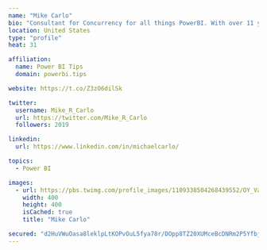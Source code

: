 ```yaml
---
name: "Mike Carlo"
bio: "Consultant for Concurrency for all things PowerBI. With over 11 years of data experience I'm making waves by deploying PowerBI into local Milwaukee Companies."
location: United States
type: "profile"
heat: 31

affiliation:
  name: Power BI Tips
  domain: powerbi.tips

website: https://t.co/Z3zO6dilSk

twitter:
  username: Mike_R_Carlo
  url: https://twitter.com/Mike_R_Carlo
  followers: 2019

linkedin:
  url: https://www.linkedin.com/in/michaelcarlo/

topics:
  - Power BI

images:
  - url: https://pbs.twimg.com/profile_images/1109338504268439552/OY_Va867_400x400.jpg
    width: 400
    height: 400
    isCached: true
    title: "Mike Carlo"

secured: "d2HuVWuOasa8leklpLtKOPvOuL5fya78r/DOpp8TZ20XUMceBcDNRm2P5YfbjuobsDe69q7Ct00YtJ47W1JzmQX9q0zdr2fAOpJH40GjZ3BDRi0P+7S+IOJ5w1MA2M9U7UaCpMOhZt0vhiUYAtpsnT1dx1IrLMTn87GSyrq/3ZpGfqpYjDAKRzXX2uJ5Q+7udRUACXxzRBfgN7eIr6EPceoBYOQDWgXw2tI5JvkVf0+6ozbcD8uJMm/C7sHPb7EO/Sjjzndinbm8QhYvLkZXphQ6i5B1/B/r4BJ2VXgm0JbH86m4FLRrO07ybhwkYIhsl+pinj/jxubMGK/S/RPg3x9FpUjJMdNwMdueIm1o8BeU8XX/xIC3H9ehAX7o3z9Uu0NH3od/dDP/QDnf2dSoJsSRGv4fmxG6IWHz4y8nAC4=;AgaxZj3TcJKupmRsu3I7SA=="
---
```


